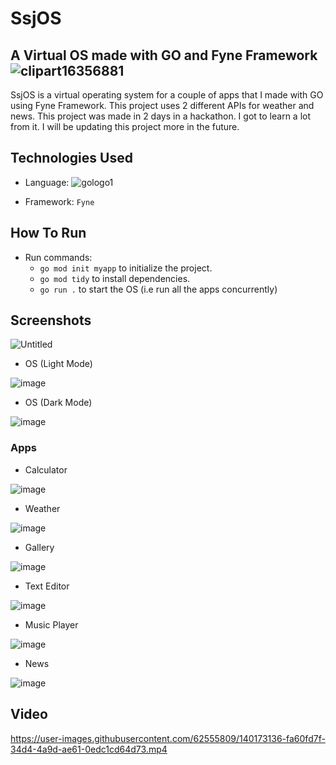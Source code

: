 # SsjOS
## A Virtual OS made with GO and Fyne Framework ![clipart16356881](https://user-images.githubusercontent.com/62555809/140176012-4ab282f4-01f6-4eb4-96c3-43ad67ddd797.png)



SsjOS is a virtual operating system for a couple of apps that I made with GO using Fyne Framework. This project uses 2 different APIs for weather and news. This project was made in 2 days in a hackathon.  I got to learn a lot from it. I will be updating this project more in the future.

## Technologies Used
 - Language: ![gologo1](https://user-images.githubusercontent.com/62555809/140175366-c6e57c8d-d331-44d4-b29a-d06b8fd8e580.png)




 - Framework: ```Fyne```

## How To Run 
- Run commands:
  -  ```go mod init myapp``` to initialize the project.
  - ```go mod tidy``` to install dependencies.
  - ```go run .``` to start the OS (i.e run all the apps concurrently)
  
## Screenshots
![Untitled](https://user-images.githubusercontent.com/62555809/192795988-ad6d8f5d-22a9-4d4f-9f56-944e8cc443fa.png)



- OS (Light Mode)

![image](https://user-images.githubusercontent.com/62555809/140168837-714ef13e-0a86-4dd4-a7a3-89402f60edd5.png)

- OS (Dark Mode)

![image](https://user-images.githubusercontent.com/62555809/140168895-ea912032-7c3d-4c9b-8322-203c920e77bc.png)

### Apps

- Calculator

![image](https://user-images.githubusercontent.com/62555809/140169373-77387961-aee9-483f-b4c6-8f50ef47e34f.png)

- Weather

![image](https://user-images.githubusercontent.com/62555809/140169498-52c7e124-f381-4184-b514-4da1058c5f8a.png)

- Gallery

![image](https://user-images.githubusercontent.com/62555809/140169651-a6ab9d81-1ddd-4190-b645-b451492fe850.png)

- Text Editor

![image](https://user-images.githubusercontent.com/62555809/140169759-e3a11b03-382c-43d3-9378-ee6a751af7c0.png)

- Music Player

![image](https://user-images.githubusercontent.com/62555809/140169859-1380f87a-0407-43e8-bbe8-adf6c12b81fa.png)

- News

![image](https://user-images.githubusercontent.com/62555809/140169958-36b828c8-e3f3-4aaa-9e31-e537b86d5d41.png)

## Video

https://user-images.githubusercontent.com/62555809/140173136-fa60fd7f-34d4-4a9d-ae61-0edc1cd64d73.mp4



